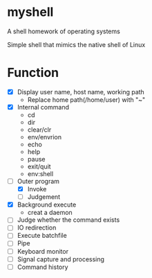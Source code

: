 # myshell
A shell homework of operating systems

Simple shell that mimics the native shell of Linux

# Function
- [x] Display user name, host name, working path
    + Replace home path(/home/user) with "~"
- [x] Internal command
    + cd
    + dir
    + clear/clr
    + env/envrion
    + echo
    + help
    + pause
    + exit/quit
    + env:shell
- [ ] Outer program
    - [x] Invoke
    - [ ] Judgement 
- [x] Background execute
    + creat a daemon
- [ ] Judge whether the command exists 
- [ ] IO redirection
- [ ] Execute batchfile
- [ ] Pipe
- [ ] Keyboard monitor
- [ ] Signal capture and processing
- [ ] Command history
